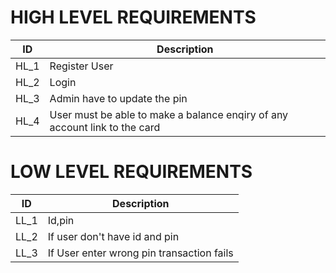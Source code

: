# HIGH LEVEL REQUIREMENTS
|ID |Description |
|---|---|
|HL_1 |Register User |
|HL_2 |Login |
|HL_3 |Admin have to update the pin |
|HL_4 |User must be able to make a balance enqiry of any account link to the card |



# LOW LEVEL REQUIREMENTS
|ID |Description |
|---|---|
|LL_1 |Id,pin |
|LL_2 |If user don't have id and pin |
|LL_3 |If User enter wrong pin transaction fails |


